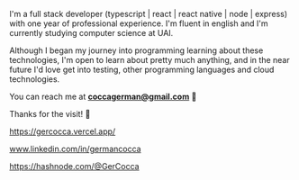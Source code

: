 I'm a full stack developer (typescript | react | react native | node | express) with one year of professional experience. I'm fluent in english and I'm currently studying computer science at UAI.

Although I began my journey into programming learning about these technologies, I'm open to learn about pretty much anything, and in the near future I'd love get into testing, other programming languages and cloud technologies.

You can reach me at **coccagerman@gmail.com** :call_me_hand:

Thanks for the visit! :wave:

https://gercocca.vercel.app/

www.linkedin.com/in/germancocca

https://hashnode.com/@GerCocca
